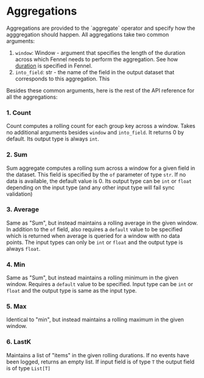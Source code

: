 # Aggregations

Aggregations are provided to the \`aggregate\` operator and specify how the agggregation should happen. All aggregations take two common arguments:

1. `window`: Window - argument that specifies the length of the duration across which Fennel needs to perform the aggregation. See how [duration](duration.md) is specified in Fennel.
2. `into_field`: str - the name of the field in the output dataset that corresponds to this aggregation. This&#x20;

Besides these common arguments, here is the rest of the API reference for all the aggregations:

### 1. Count

Count computes a rolling count for each group key across a window. Takes no additional arguments besides `window` and `into_field`. It returns 0 by default. Its output type is always `int`.&#x20;

### 2. Sum &#x20;

Sum aggregate computes a rolling sum across a window for a given field in the dataset. This field is specified by the `of` parameter of type `str`. If no data is available, the default value is 0. Its output type can be `int` or `float` depending on the input type (and any other input type will fail sync validation)

### 3. Average

Same as "Sum", but instead maintains a rolling average in the given window. In addition to the `of` field, also requires a `default` value to be specified which is returned when average is queried for a window with no data points. The input types can only be `int` or `float` and the output type is always `float`.

### 4. Min&#x20;

Same as "Sum", but instead maintains a rolling minimum in the given window. Requires a `default` value to be specified. Input type can be `int` or `float` and the output type is same as the input type.

### 5. Max&#x20;

Identical to "min", but instead maintains a rolling maximum in the given window.&#x20;

### 6. LastK

Maintains a list of "items" in the given rolling durations. If no events have been logged, returns an empty list. If input field is of type `T` the output field is of type `List[T]`
